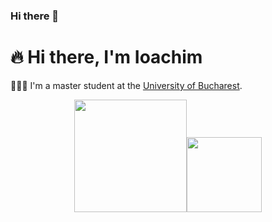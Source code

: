 ### Hi there 👋

<!--
**ioachim-hub/ioachim-hub** is a ✨ _special_ ✨ repository because its `README.md` (this file) appears on your GitHub profile.

Here are some ideas to get you started:

- 🔭 I’m currently working on ...
- 🌱 I’m currently learning ...
- 👯 I’m looking to collaborate on ...
- 🤔 I’m looking for help with ...
- 💬 Ask me about ...
- 📫 How to reach me: ...
- 😄 Pronouns: ...
- ⚡ Fun fact: ...
-->


# 🔥 Hi there, I'm Ioachim

🧑🏼‍🎓 I'm a master student at the [University of Bucharest](https://unibuc.ro/?lang=en).

<p align="middle">
    <img align="centre" src="https://github-readme-stats-eight-theta.vercel.app/api?username=ioachim-hub&show_icons=true&hide_border=true&include_all_commits=true&count_private=true&bg_color=00000000&theme=tokyonight" height=180px/><img height="120px" src="https://github-readme-stats.vercel.app/api/top-langs/?username=ioachim-hub&hide=html,jupyter%20notebook&hide_title=true&hide_border=true&layout=compact&langs_count=8&theme=tokyonight&bg_color=00000000" />
</p>
